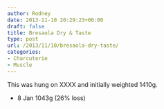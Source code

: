 ```yaml
---
author: Rodney
date: 2013-11-10 20:29:23+00:00
draft: false
title: Bresaola Dry & Taste
type: post
url: /2013/11/10/bresaola-dry-taste/
categories:
- Charcuterie
- Muscle
---
```


This was hung on XXXX and initially weighted 1410g. 
  * 8 Jan 1043g (26% loss)

